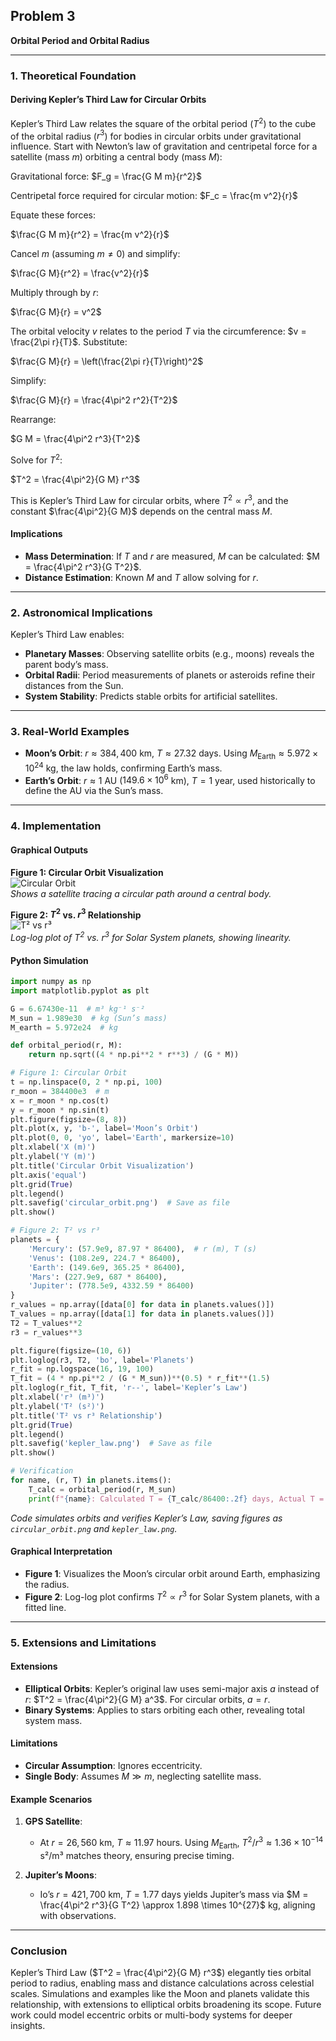 ## Problem 3

**Orbital Period and Orbital Radius**

---

### 1. Theoretical Foundation

#### Deriving Kepler’s Third Law for Circular Orbits

Kepler’s Third Law relates the square of the orbital period ($T^2$) to the cube of the orbital radius ($r^3$) for bodies in circular orbits under gravitational influence. Start with Newton’s law of gravitation and centripetal force for a satellite (mass $m$) orbiting a central body (mass $M$):

Gravitational force: $F_g = \frac{G M m}{r^2}$

Centripetal force required for circular motion: $F_c = \frac{m v^2}{r}$

Equate these forces:

$\frac{G M m}{r^2} = \frac{m v^2}{r}$

Cancel $m$ (assuming $m \neq 0$) and simplify:

$\frac{G M}{r^2} = \frac{v^2}{r}$

Multiply through by $r$:

$\frac{G M}{r} = v^2$

The orbital velocity $v$ relates to the period $T$ via the circumference: $v = \frac{2\pi r}{T}$. Substitute:

$\frac{G M}{r} = \left(\frac{2\pi r}{T}\right)^2$

Simplify:

$\frac{G M}{r} = \frac{4\pi^2 r^2}{T^2}$

Rearrange:

$G M = \frac{4\pi^2 r^3}{T^2}$

Solve for $T^2$:

$T^2 = \frac{4\pi^2}{G M} r^3$

This is Kepler’s Third Law for circular orbits, where $T^2 \propto r^3$, and the constant $\frac{4\pi^2}{G M}$ depends on the central mass $M$.

#### Implications

- **Mass Determination**: If $T$ and $r$ are measured, $M$ can be calculated: $M = \frac{4\pi^2 r^3}{G T^2}$.
- **Distance Estimation**: Known $M$ and $T$ allow solving for $r$.

---

### 2. Astronomical Implications

Kepler’s Third Law enables:
- **Planetary Masses**: Observing satellite orbits (e.g., moons) reveals the parent body’s mass.
- **Orbital Radii**: Period measurements of planets or asteroids refine their distances from the Sun.
- **System Stability**: Predicts stable orbits for artificial satellites.

---

### 3. Real-World Examples

- **Moon’s Orbit**: $r \approx 384,400$ km, $T \approx 27.32$ days. Using $M_{\text{Earth}} \approx 5.972 \times 10^{24}$ kg, the law holds, confirming Earth’s mass.
- **Earth’s Orbit**: $r \approx 1$ AU ($149.6 \times 10^6$ km), $T = 1$ year, used historically to define the AU via the Sun’s mass.

---

### 4. Implementation

#### Graphical Outputs

**Figure 1: Circular Orbit Visualization**  
![Circular Orbit](circular_orbit.png)  
*Shows a satellite tracing a circular path around a central body.*

**Figure 2: $T^2$ vs. $r^3$ Relationship**  
![T² vs r³](kepler_law.png)  
*Log-log plot of $T^2$ vs. $r^3$ for Solar System planets, showing linearity.*

#### Python Simulation

```python
import numpy as np
import matplotlib.pyplot as plt

G = 6.67430e-11  # m³ kg⁻¹ s⁻²
M_sun = 1.989e30  # kg (Sun’s mass)
M_earth = 5.972e24  # kg

def orbital_period(r, M):
    return np.sqrt((4 * np.pi**2 * r**3) / (G * M))

# Figure 1: Circular Orbit
t = np.linspace(0, 2 * np.pi, 100)
r_moon = 384400e3  # m
x = r_moon * np.cos(t)
y = r_moon * np.sin(t)
plt.figure(figsize=(8, 8))
plt.plot(x, y, 'b-', label='Moon’s Orbit')
plt.plot(0, 0, 'yo', label='Earth', markersize=10)
plt.xlabel('X (m)')
plt.ylabel('Y (m)')
plt.title('Circular Orbit Visualization')
plt.axis('equal')
plt.grid(True)
plt.legend()
plt.savefig('circular_orbit.png')  # Save as file
plt.show()

# Figure 2: T² vs r³
planets = {
    'Mercury': (57.9e9, 87.97 * 86400),  # r (m), T (s)
    'Venus': (108.2e9, 224.7 * 86400),
    'Earth': (149.6e9, 365.25 * 86400),
    'Mars': (227.9e9, 687 * 86400),
    'Jupiter': (778.5e9, 4332.59 * 86400)
}
r_values = np.array([data[0] for data in planets.values()])
T_values = np.array([data[1] for data in planets.values()])
T2 = T_values**2
r3 = r_values**3

plt.figure(figsize=(10, 6))
plt.loglog(r3, T2, 'bo', label='Planets')
r_fit = np.logspace(16, 19, 100)
T_fit = (4 * np.pi**2 / (G * M_sun))**(0.5) * r_fit**(1.5)
plt.loglog(r_fit, T_fit, 'r--', label='Kepler’s Law')
plt.xlabel('r³ (m³)')
plt.ylabel('T² (s²)')
plt.title('T² vs r³ Relationship')
plt.grid(True)
plt.legend()
plt.savefig('kepler_law.png')  # Save as file
plt.show()

# Verification
for name, (r, T) in planets.items():
    T_calc = orbital_period(r, M_sun)
    print(f"{name}: Calculated T = {T_calc/86400:.2f} days, Actual T = {T/86400:.2f} days")
```
*Code simulates orbits and verifies Kepler’s Law, saving figures as `circular_orbit.png` and `kepler_law.png`.*

#### Graphical Interpretation

- **Figure 1**: Visualizes the Moon’s circular orbit around Earth, emphasizing the radius.
- **Figure 2**: Log-log plot confirms $T^2 \propto r^3$ for Solar System planets, with a fitted line.

---

### 5. Extensions and Limitations

#### Extensions

- **Elliptical Orbits**: Kepler’s original law uses semi-major axis $a$ instead of $r$: $T^2 = \frac{4\pi^2}{G M} a^3$. For circular orbits, $a = r$.
- **Binary Systems**: Applies to stars orbiting each other, revealing total system mass.

#### Limitations

- **Circular Assumption**: Ignores eccentricity.
- **Single Body**: Assumes $M \gg m$, neglecting satellite mass.

#### Example Scenarios

1. **GPS Satellite**:
   - At $r = 26,560$ km, $T \approx 11.97$ hours. Using $M_{\text{Earth}}$, $T^2 / r^3 \approx 1.36 \times 10^{-14}$ s²/m³ matches theory, ensuring precise timing.

2. **Jupiter’s Moons**:
   - Io’s $r = 421,700$ km, $T = 1.77$ days yields Jupiter’s mass via $M = \frac{4\pi^2 r^3}{G T^2} \approx 1.898 \times 10^{27}$ kg, aligning with observations.

---

### Conclusion

Kepler’s Third Law ($T^2 = \frac{4\pi^2}{G M} r^3$) elegantly ties orbital period to radius, enabling mass and distance calculations across celestial scales. Simulations and examples like the Moon and planets validate this relationship, with extensions to elliptical orbits broadening its scope. Future work could model eccentric orbits or multi-body systems for deeper insights.